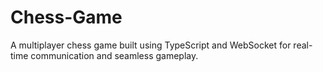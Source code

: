 # Chess-Game
A multiplayer chess game built using TypeScript and WebSocket for real-time communication and seamless gameplay.
